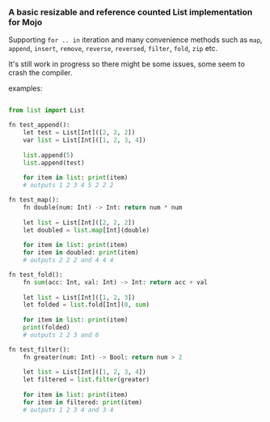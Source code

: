 ### A basic resizable and reference counted List implementation for Mojo
Supporting `for .. in` iteration and many convenience methods such as `map`, `append`, `insert`, `remove`, `reverse`, `reversed`, `filter`, `fold`, `zip` etc.

It's still work in progress so there might be some issues, some seem to crash the compiler.

examples:
```py

from list import List

fn test_append():
    let test = List[Int]([2, 2, 2])
    var list = List[Int]([1, 2, 3, 4])
    
    list.append(5)
    list.append(test)
    
    for item in list: print(item)
    # outputs 1 2 3 4 5 2 2 2

fn test_map():
    fn double(num: Int) -> Int: return num * num
    
    let list = List[Int]([2, 2, 2])
    let doubled = list.map[Int](double)
    
    for item in list: print(item)
    for item in doubled: print(item)
    # outputs 2 2 2 and 4 4 4

fn test_fold():
    fn sum(acc: Int, val: Int) -> Int: return acc + val
    
    let list = List[Int]([1, 2, 3])
    let folded = list.fold[Int](0, sum)
    
    for item in list: print(item)
    print(folded)
    # outputs 1 2 3 and 6

fn test_filter():
    fn greater(num: Int) -> Bool: return num > 2
    
    let list = List[Int]([1, 2, 3, 4])
    let filtered = list.filter(greater)
    
    for item in list: print(item)
    for item in filtered: print(item)
    # outputs 1 2 3 4 and 3 4
```

